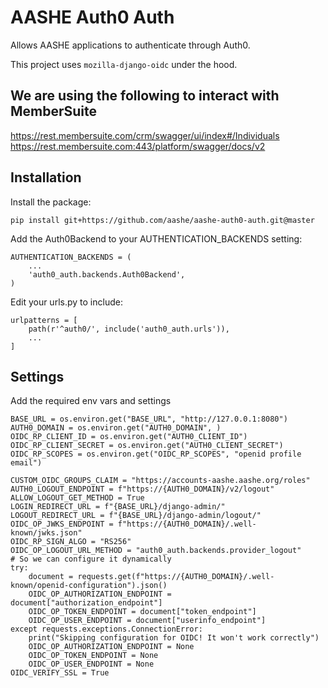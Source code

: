 # AASHE Auth0 Auth

Allows AASHE applications to authenticate through Auth0.

This project uses `mozilla-django-oidc` under the hood.

## We are using the following to interact with MemberSuite

https://rest.membersuite.com/crm/swagger/ui/index#/Individuals 
https://rest.membersuite.com:443/platform/swagger/docs/v2

## Installation

Install the package:

```
pip install git+https://github.com/aashe/aashe-auth0-auth.git@master
```

Add the Auth0Backend to your AUTHENTICATION_BACKENDS setting:

```
AUTHENTICATION_BACKENDS = (
    ...
    'auth0_auth.backends.Auth0Backend',
)
```

Edit your urls.py to include:

```
urlpatterns = [
    path(r'^auth0/', include('auth0_auth.urls')),
    ...
]
```

## Settings

Add the required env vars and settings

```
BASE_URL = os.environ.get("BASE_URL", "http://127.0.0.1:8080")
AUTH0_DOMAIN = os.environ.get("AUTH0_DOMAIN", )
OIDC_RP_CLIENT_ID = os.environ.get("AUTH0_CLIENT_ID")
OIDC_RP_CLIENT_SECRET = os.environ.get("AUTH0_CLIENT_SECRET")
OIDC_RP_SCOPES = os.environ.get("OIDC_RP_SCOPES", "openid profile email")

CUSTOM_OIDC_GROUPS_CLAIM = "https://accounts-aashe.aashe.org/roles"
AUTH0_LOGOUT_ENDPOINT = f"https://{AUTH0_DOMAIN}/v2/logout"
ALLOW_LOGOUT_GET_METHOD = True
LOGIN_REDIRECT_URL = f"{BASE_URL}/django-admin/"
LOGOUT_REDIRECT_URL = f"{BASE_URL}/django-admin/logout/"
OIDC_OP_JWKS_ENDPOINT = f"https://{AUTH0_DOMAIN}/.well-known/jwks.json"
OIDC_RP_SIGN_ALGO = "RS256"
OIDC_OP_LOGOUT_URL_METHOD = "auth0_auth.backends.provider_logout"
# So we can configure it dynamically
try:
    document = requests.get(f"https://{AUTH0_DOMAIN}/.well-known/openid-configuration").json()
    OIDC_OP_AUTHORIZATION_ENDPOINT = document["authorization_endpoint"]
    OIDC_OP_TOKEN_ENDPOINT = document["token_endpoint"]
    OIDC_OP_USER_ENDPOINT = document["userinfo_endpoint"]
except requests.exceptions.ConnectionError:
    print("Skipping configuration for OIDC! It won't work correctly")
    OIDC_OP_AUTHORIZATION_ENDPOINT = None
    OIDC_OP_TOKEN_ENDPOINT = None
    OIDC_OP_USER_ENDPOINT = None
OIDC_VERIFY_SSL = True

```
